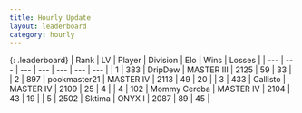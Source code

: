 ```yaml
---
title: Hourly Update
layout: leaderboard
category: hourly
---
```


{: .leaderboard}
| Rank | LV | Player | Division | Elo | Wins | Losses |
| --- | --- | --- | --- | --- | --- | --- |
| <span data-change="5">1</span> | 383 | <span title="ID: 649454">DripDew</span> | MASTER III | <span data-change="42">2125</span> | <span data-change="4">59</span> | <span data-change="0">33</span> |
| <span data-change="1">2</span> | 897 | <span title="ID: 652474">pookmaster21</span> | MASTER IV | <span data-change="8">2113</span> | <span data-change="1">49</span> | <span data-change="0">20</span> |
| <span data-change="-1">3</span> | 433 | <span title="ID: 619928">Callisto</span> | MASTER IV | <span data-change="0">2109</span> | <span data-change="0">25</span> | <span data-change="0">4</span> |
| <span data-change="-3">4</span> | 102 | <span title="ID: 748055">Mommy Ceroba</span> | MASTER IV | <span data-change="-23">2104</span> | <span data-change="1">43</span> | <span data-change="3">19</span> |
| <span data-change="-1">5</span> | 2502 | <span title="ID: 353063">Sktima</span> | ONYX I | <span data-change="0">2087</span> | <span data-change="0">89</span> | <span data-change="0">45</span> |